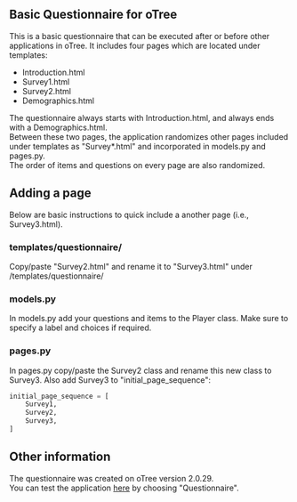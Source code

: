 ## Basic Questionnaire for oTree

This is a basic questionnaire that can be executed after or before other applications in oTree.
It includes four pages which are located under templates:

- Introduction.html
- Survey1.html
- Survey2.html
- Demographics.html

The questionnaire always starts with Introduction.html, and always ends with a Demographics.html.  
Between these two pages, the application randomizes other pages included under templates as "Survey*.html" and incorporated in models.py and pages.py.  
The order of items and questions on every page are also randomized.

## Adding a page
Below are basic instructions to quick include a another page (i.e., Survey3.html).

### templates/questionnaire/
Copy/paste "Survey2.html" and rename it to "Survey3.html" under /templates/questionnaire/

### models.py
In models.py add your questions and items to the Player class. Make sure to specify a label and choices if required.

### pages.py
In pages.py copy/paste the Survey2 class and rename this new class to Survey3.
Also add Survey3 to "initial_page_sequence":
```python
initial_page_sequence = [
    Survey1,
    Survey2,
    Survey3,
]
```

## Other information
The questionnaire was created on oTree version 2.0.29.  
You can test the application [here](https://otree-questionnaire.herokuapp.com) by choosing "Questionnaire".
